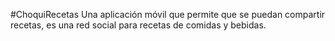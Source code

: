 #ChoquiRecetas
Una aplicación móvil que permite que se puedan compartir recetas, es una red social para recetas de comidas y bebidas.
